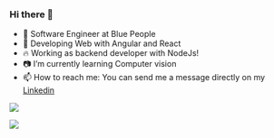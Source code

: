 ### Hi there 👋

- 🔭 Software Engineer at Blue People
- 🌱 Developing Web with Angular and React
- 🔥 Working as backend developer with NodeJs!
- 📷 I’m currently learning Computer vision
- 📫 How to reach me: You can send me a message directly on my [Linkedin](https://www.linkedin.com/in/david-alonso-cant%C3%BA-mart%C3%ADnez-96457315a/)

<a href="https://github.com/anuraghazra/github-readme-stats">
  <img align="center" src="https://github-readme-stats.vercel.app/api?username=codyvi&count_private=true&show_icons=true&theme=tokyonight&hide=contribs&count_private=true" />
</a>
<p><p>
<a style="text-align: center;" href="https://github.com/anuraghazra/convoychat">
  <img align="center" src="https://github-readme-stats.vercel.app/api/top-langs/?username=codyvi&layout=compact&hide=HTML" />
</a>
